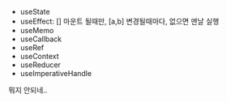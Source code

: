 
- useState
- useEffect: [] 마운트 될때만, [a,b] 변경될때마다, 없으면 맨날 실행
- useMemo
- useCallback
- useRef
- useContext
- useReducer
- useImperativeHandle

뭐지 안되네..